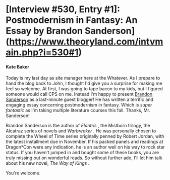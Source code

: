 # [Interview #530, Entry #1]: Postmodernism in Fantasy: An Essay by Brandon Sanderson](https://www.theoryland.com/intvmain.php?i=530#1)

#### Kate Baker

Today is my last day as site manager here at the Whatever. As I prepare to hand the blog back to John, I thought I'd give you a surprise for making me feel so welcome. At first, I was going to tape bacon to my kids, but I figured someone would call CPS on me. Instead I'm happy to present
[Brandon Sanderson](http://www.brandonsanderson.com/)
as a last-minute guest blogger! He has written a terrific and engaging essay concerning postmodernism in fantasy. Which is
*super fantastic*
as I'm taking multiple literature courses this fall. Thanks, Mr. Sanderson!

Brandon Sanderson is the author of
*Elantris*
, the Mistborn trilogy, the Alcatraz series of novels and
*Warbreaker*
. He was personally chosen to complete the Wheel of Time series originally penned by Robert Jordan, with the latest installment due in November. If his packed panels and readings at Dragon\*Con were any indication, he is an author well on his way to rock star status. If you haven't jumped in and bought some of these books, you are truly missing out on wonderful reads. So without further ado, I'll let him talk about his new novel,
*The Way of Kings*
.

You're welcome.

